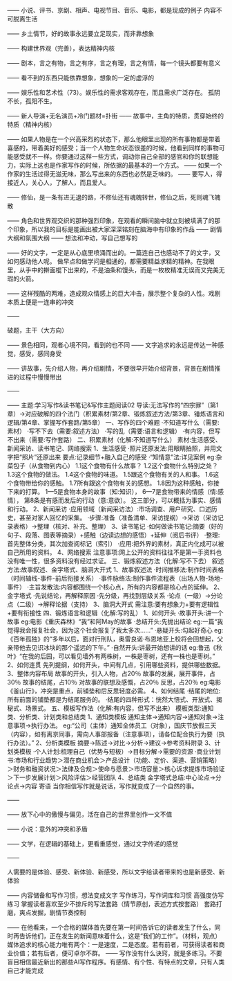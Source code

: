——
小说、评书、京剧、相声、电视节目、音乐、电影，都是现成的例子
内容不可脱离生活

——
乡土情节，好的故事永远要立足现实，而非靠想象

——
构建世界观（完善），表达精神内核

——
剧本，言之有物，言之有序，言之有理，言之有情，每一个镜头都要有意义

——
看不到的东西只能依靠想象，想象的一定的虚浮的

——
娱乐性和艺术性（73）。娱乐性的需求客观存在，而且需求广泛存在。
孤阴不长，孤阳不生。

——
新人导演+无名演员+冷门题材=扑街
——
故事中，主角的特质，贯穿始终的特质（精神内核）

——
如果人物是在一个兴高采烈的状态下，那么他眼里出现的所有事物都是带着喜感的，带着美好的感受；当一个人物生命状态很差的时候，他看到同样的事物可能感受就不一样。你要通过这样一些方式，调动你自己全部的感官和你的联想能力，实际上这也是作家写作的时候，所依据的最基本的一个方式。
——
如果一个作家的生活过得无滋无味，那么写出来的东西也必然是乏味的。
——
要写人，得接近人，关心人，了解人，而且爱人。

——
修仙，是一条有进无退的路，不修仙还有魂魄转世，修仙之后，死则魂飞魄散

——
角色和世界观交织的那种强烈印象，在观看的瞬间脑中就立刻被填满了的那个印象，所以我的目标是能画出被大家深深铭刻在脑海中有印象的作品
——
剧情大纲和氛围大纲
——
想法和冲动，写自己想写的

——
好的文字，一定是从心底里喷涌而出的。一篇连自己也感动不了的文字，又如何感动他人呢。
做早点和做学问是相通的，都需要精益求精的精神。在我眼里，从手中的擀面棍下出来的，不是油条和馒头，而是一枚枚精准无误而又完美无瑕的火箭。

——
这样残酷的两难，造成观众情感上的巨大冲击，展示整个复杂的人性。戏剧本质上便是一连串的冲突

——

破题，主干（大方向）

——
景色相同，观者心境不同，看到的也不同
——
文字追求的永远是传达一种感觉，感受，感同身受

——
讲故事，先介绍人物，再介绍剧情，不要很早开始介绍背景，背景在剧情推进的过程中慢慢带出

——

——
主题:学习写作&读书笔记&写作主题阅读02
导读:无法写作的“四宗罪”（第1章）→对应破解的四个法门（积累素材/第2章、锻炼叙述方法/第3章、锤炼语言和逻辑/第4章、掌握写作套路/第5章）
一、写作的四个难题
·不知道写什么（需要:素材）
·写不下去（需要:叙述方法）
·写的乱（需要:语言和逻辑）
·有内容，但写不出来（需要:写作套路）
二、积累素材（化解:不知道写什么）
素材:生活感受、新闻采访、读书笔记、网络搜索
1、生活感受
·照片还原发法:用眼睛拍照，并用文字把“照片”还原出来
要点:记录细节+融入自己的感受
·“知情意”法:详见案例
eg:杂菜包子（从食物到内心）
1.1这个食物有什么故事？
1.2这个食物什么特别之处？
1.3这个食物的做法。
1.4这个食物的味道。
1.5跟这个食物有关的人和事。
1.6这个食物带给你的感触。
1.7所有跟这个食物有关的感想。
1.8因为这种感触，你接下来的打算。
1—5是食物本身的故事（知:知识），
6—7是食物带来的情感（情:感情），
第8条是有感而发后的行动（意:意欲）。
这三部分，可以概括为事实、感情和行动。
2、新闻采访
·应用领域（新闻采访法）:市场调查、用户研究、口述历史，甚至对家人回忆的采集。
·步骤:准备（准备清单、采访提纲）→采访（采访记录表格）→整理（核对、补充、整理）
3、读书笔记
·如何做读书笔记:摘要（好的句子、段落、图表等摘录）+感触（边读边想的感悟）+延伸（阅后书评）
·整理:首先整体分类，其次加查阅标记（索引）
·应用:把外界的素材，真正内化成可以被自己所用的资料。
4、网络搜索
注意事项:网上公开的资料往往不是第一手资料也没有唯一性，很多资料没有经过求证。
三、锻炼叙述方法（化解:写不下去）
叙述方法:故事叙述、金字塔式、脑洞大开式
1、故事叙述法
·时间推移法:制作时间表格（时间轴线-事件-前后衔接关系）
·事件脉络法:制作事件流程表（出场人物-场地-事件）
·主旨发散法:内容都围绕一个核心点，所有的内容都是核心点的延伸。
2、金字塔式
·先说结论，再解释原因
·先分级，再找到层级关系
·论点（一级）→分论点（二级）→解释论据（支持）
3、脑洞大开式
需注意:要有想象力+要有逻辑性+要有衔接性
四、锻炼语言和逻辑（化解:写的乱）
1、如何开头
·故事开头:讲一个故事
eg:电影《重庆森林》“我”和阿May的故事
·总结开头:先抛出结论
eg:一篇“我觉得我会报复社会，因为这个社会报复了我太多次……”
·悬疑开头:勾起好奇心
eg:《百年孤独》的“多年以后，面对行刑队，奥雷良诺·布恩地亚上校将会回想起，父亲带他去见识冰块的那个遥远的下午。”
·自然开头:讲最开始想讲的话
eg:鲁迅《秋叶》“在我的后园，可以看见墙外有两株树，一株是枣树，还有一株也是枣树。”
2、如何连贯
先列提纲，如何开头，中间有几点，引用哪些资料，提供哪些数据。
3、整体内容布局
故事的开头，引入人物，占20％
故事的发展，展开事件，占30％
故事的结尾，占10％
对故事的联想及感慨，占20％
反思，占20％
eg:电影《釜山行》，冲突是重点，前铺垫和后反思轻度必需。
4、如何结尾
·结尾的地位:所有前面的铺垫都是为结尾服务的。
·结尾的四种形式：恍然大悟式、开放式、揭秘式、场景式。
五、模板写作法（化解:有内容，但写不出来）
模板类型:通知类、分析类、计划类和总结类
1、通知类模板
通知主体→通知内容→通知对象→注意事项→执行办法。
eg:“公司（主体）通知全体员工（对象），国庆节放假三天（内容），如有离京同事，需向人事部报备（注意事项），请各位配合执行为要（执行办法）。”
2、分析类模板
摘要→陈述→对比→分析→建议→参考资料附录
3、计划类模板
·个人计划:梳理自己（优势与短板）→目标分解→需要的资源
·商业计划书:市场和行业趋势＞潜在商业机会＞产品设计（功能、定价、渠道、营销策略）＞财务和融资状况＞法律及合规＞使命与愿景＞市场容量＞核心诉求提炼市场验证＞下一步发展计划＞风险评估＞经营团队
4、总结类
金字塔式总结:中心论点→分论点→内容
寄语
当你相信写作就是说话，写作就变成了一个自然的事。

——

——
放下心中的傲慢与偏见，活在自己的世界里创作一文不值

——
小说：意外的冲突和矛盾

——
文学，在逻辑的基础上，更看重感觉，通过文字传递的感觉

——

人需要的是体验、感受、新体验、新感受，所以文字给读者带来的也是新感受、新体验

——
内容储备和写作习惯，想法变成文字
写作练习，写作词库和习惯
高强度仿写练习
掌握读者喜欢至少不排斥的写法套路（情节原创，表述方式按套路）
套路打磨，爽点发掘，剧情节奏控制

——
在他看来，一个合格的媒体首先要在第一时间告诉它的读者发生了什么，同时再告诉他们，正在发生的新闻意味着什么，这是“我们的工作”。（材料，观点）
媒体追求的核心能力唯有两个：一是速度，二是态度。若有前者，可获得读者和商业价值；若有后者，便可卓尔不群。
——
写作没有什么诀窍，就是多练习。不要盲目相信最近新出的那些AI写作程序。有感情、有个性、有特点的文章，只有人类自己才能完成
